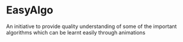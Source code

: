 # EasyAlgo
An initiative to provide quality understanding of some of the important algorithms which can be learnt easily through animations
